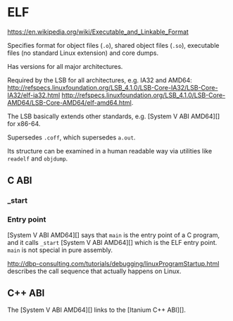 # ELF

<https://en.wikipedia.org/wiki/Executable_and_Linkable_Format>

Specifies format for object files (`.o`), shared object files (`.so`), executable files (no standard Linux extension) and core dumps.

Has versions for all major architectures.

Required by the LSB for all architectures, e.g. IA32 and AMD64: <http://refspecs.linuxfoundation.org/LSB_4.1.0/LSB-Core-IA32/LSB-Core-IA32/elf-ia32.html> <http://refspecs.linuxfoundation.org/LSB_4.1.0/LSB-Core-AMD64/LSB-Core-AMD64/elf-amd64.html>.

The LSB basically extends other standards, e.g. [System V ABI AMD64][] for x86-64.

Supersedes `.coff`, which supersedes `a.out`.

Its structure can be examined in a human readable way via utilities like `readelf` and `objdump`.

## C ABI

### _start

### Entry point

[System V ABI AMD64][] says that `main` is the entry point of a C program, and it calls `_start` [System V ABI AMD64][] which is the ELF entry point. `main` is not special in pure assembly.

<http://dbp-consulting.com/tutorials/debugging/linuxProgramStartup.html> describes the call sequence that actually happens on Linux.

## C++ ABI

The [System V ABI AMD64][] links to the [Itanium C++ ABI][].
